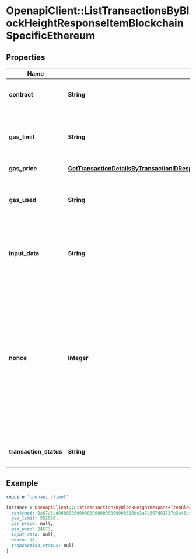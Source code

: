 # OpenapiClient::ListTransactionsByBlockHeightResponseItemBlockchainSpecificEthereum

## Properties

| Name | Type | Description | Notes |
| ---- | ---- | ----------- | ----- |
| **contract** | **String** | Represents the specific transaction contract. |  |
| **gas_limit** | **String** | Represents the amount of gas used by this specific transaction alone. |  |
| **gas_price** | [**GetTransactionDetailsByTransactionIDResponseItemBlockchainSpecificEthereumGasPrice**](GetTransactionDetailsByTransactionIDResponseItemBlockchainSpecificEthereumGasPrice.md) |  |  |
| **gas_used** | **String** | Represents the exact unit of gas that was used for the transaction. |  |
| **input_data** | **String** | Represents additional information that is required for the transaction. |  |
| **nonce** | **Integer** | Represents the sequential running number for an address, starting from 0 for the first transaction. E.g., if the nonce of a transaction is 10, it would be the 11th transaction sent from the sender&#39;s address. |  |
| **transaction_status** | **String** | Represents the status of this transaction. |  |

## Example

```ruby
require 'openapi_client'

instance = OpenapiClient::ListTransactionsByBlockHeightResponseItemBlockchainSpecificEthereum.new(
  contract: 0x67a5cd06000000000000000000000000516de3a7a567d81737e3a46ec4ff9cfd1fcb0136,
  gas_limit: 552020,
  gas_price: null,
  gas_used: 24673,
  input_data: null,
  nonce: 16,
  transaction_status: null
)
```

